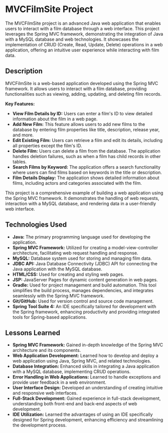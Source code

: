 # MVCFilmSite Project

The MVCFilmSite project is an advanced Java web application that enables users to interact with a film database through a web interface. This project leverages the Spring MVC framework, demonstrating the integration of Java with a MySQL database and web technologies. It showcases the implementation of CRUD (Create, Read, Update, Delete) operations in a web application, offering an intuitive user experience while interacting with film data.

## Description
MVCFilmSite is a web-based application developed using the Spring MVC framework. It allows users to interact with a film database, providing functionalities such as viewing, adding, updating, and deleting film records.

**Key Features:**

- **View Film Details by ID:** Users can enter a film's ID to view detailed information about the film in a web page.
- **Add New Film:** This feature allows users to add new films to the database by entering film properties like title, description, release year, and more.
- **Edit Existing Film:** Users can retrieve a film and edit its details, including all properties except the film's ID.
- **Delete Film:** Users can delete a film from the database. The application handles deletion failures, such as when a film has child records in other tables.
- **Search Films by Keyword:** The application offers a search functionality where users can find films based on keywords in the title or description.
- **Film Details Display:** The application shows detailed information about films, including actors and categories associated with the film.

This project is a comprehensive example of building a web application using the Spring MVC framework. It demonstrates the handling of web requests, interaction with a MySQL database, and rendering data in a user-friendly web interface.

## Technologies Used

- **Java:** The primary programming language used for developing the application.
- **Spring MVC Framework:** Utilized for creating a model-view-controller architecture, facilitating web request handling and response.
- **MySQL:** Database system used for storing and managing film data.
- **JDBC API:** Java Database Connectivity (JDBC) API for connecting the Java application with the MySQL database.
- **HTML/CSS:** Used for creating and styling web pages.
- **JSP:** JavaServer Pages for dynamic content generation in web pages.
- **Gradle:** Used for project management and build automation. This tool simplifies the build process, manages dependencies, and integrates seamlessly with the Spring MVC framework.
- **Git/GitHub:** Used for version control and source code management.
- **Spring Tool Suite 4:** An IDE specifically tailored for development with the Spring framework, enhancing productivity and providing integrated tools for Spring-based applications.


## Lessons Learned

- **Spring MVC Framework:** Gained in-depth knowledge of the Spring MVC architecture and its components.
- **Web Application Development:** Learned how to develop and deploy a web application using Java, Spring MVC, and related technologies.
- **Database Integration:** Enhanced skills in integrating a Java application with a MySQL database, implementing CRUD operations.
- **Error Handling in Web Applications:** Learned to handle exceptions and provide user feedback in a web environment.
- **User Interface Design:** Developed an understanding of creating intuitive and responsive web interfaces.
- **Full-Stack Development:** Gained experience in full-stack development, understanding both front-end and back-end aspects of web development.
- **IDE Utilization:** Learned the advantages of using an IDE specifically designed for Spring development, enhancing efficiency and streamlining the development process.